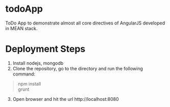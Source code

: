 todoApp
=======

ToDo App to demonstrate almost all core directives of AngularJS developed in MEAN stack.


Deployment Steps
================

   1. Install nodejs, mongodb
   2. Clone the repository, go to the directory and run the following command:
   > npm install  
   > grunt
   
   3. Open browser and hit the url http://localhost:8080
   
   
   

